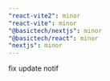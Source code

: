 ```yaml
---
"react-vite2": minor
"react-vite": minor
"@basictech/nextjs": minor
"@basictech/react": minor
"nextjs": minor
---
```


fix update notif
